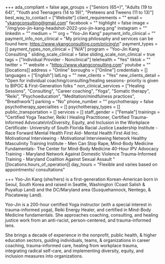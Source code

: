 +++
ada_compliant = false
age_groups = ["Seniors (65+)", "Adults (19 to 64)", "Youth and Teenagers (14 to 19)", "Preteens and Tweens (11 to 13)"]
best_way_to_contact = ["Website"]
client_requirements = ""
email = "ykangconsulting@gmail.com"
facebook = ""
highlight = false
image = "/img/yoo-jin-kang-headshot-2022-yoo-jin-kang.png"
instagram = ""
linkedin = ""
medium = ""
org = "Yoo-Jin Kang"
payment_info_clinical = ""
payment_info_non_clinical = "My pricing philosophy and services can be found here: https://www.ykangconsulting.com/pricing\n"
payment_types = []
payment_types_non_clinical = ["N/A"]
program = "Yoo-Jin Kang Consulting "
sliding_scale_clinical = false
sliding_scale_non_clinical = true
tags = ["Individual Provider - Nonclinical"]
telehealth = "Yes"
tiktok = ""
twitter = ""
website = "https://www.ykangconsulting.com"
youtube = ""
[[locations]]
address = "Online"
boroughs = ["Online"]
credentials = []
languages = ["English"]
latLng = ""
new_clients = "Yes"
new_clients_detail = "Open for individual coaching/consulting/healing sessions- priority is given to BIPOC & First-Generation folks "
non_clinical_services = ["Healing Sessions", "Consulting", "Career coaching", "Yoga", "Somatic therapy", "Reiki", "Psychoeducation", "Meditation/mindfulness practices", "Breathwork"]
parking = "No"
phone_number = ""
psychotherapy = false
psychotherapy_specialties = []
psychotherapy_types = []
public_transportation = []
services = []
staff_gender = ["Female"]
trainings = "Certified Yoga Teacher, Reiki I Healing Practitioner, Certified Trauma-Informed Advocate\n\nDiversity, Equity, and Inclusion in the Workplace Certificate- University of South Florida  Racial Justice Leadership Institute - Race Forward   Mental Health First Aid- Mental Health First Aid Inc.  Motivational Interviewing - Motivational Interviewing Network   Healthy Masculinity Training Institute - Men Can Stop Rape,  Mind-Body Medicine Fundamentals- The Center for Mind-Body Medicine    40-Hour IPV Advocacy Training - Maryland Network Against Domestic Violence   Trauma-Informed Training - Maryland Coalition Against Sexual Assault "
[[locations.hours_of_operation]]
day_hours = "Flexible and varies based on appointments/ consultations"

+++
Yoo-Jin Kang (she/hers) is a first-generation Korean-American born in Seoul, South Korea and raised in Seattle, Washington (Coast Salish & Puyallup Land) and the DC/Maryland area (Susquehannock, Nentego, & Piscataway Land). 

Yoo-Jin is a 200-hour certified Yoga instructor (with a special interest in trauma-informed yoga), Reiki Energy Healer, and certified in Mind-Body Medicine fundamentals. She approaches coaching, consulting, and healing justice work from an anti-racist, person-centered, and trauma-informed lens. 

She brings a decade of experience in the nonprofit, public health, & higher education sectors, guiding individuals, teams, & organizations in career coaching, trauma-informed care, healing from workplace trauma, integrating radical self-care, and implementing diversity, equity, and inclusion measures into organizations.